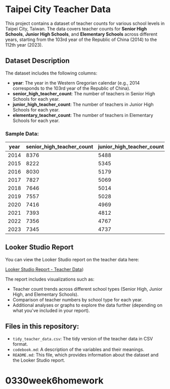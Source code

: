 # Taipei City Teacher Data

This project contains a dataset of teacher counts for various school levels in Taipei City, Taiwan. The data covers teacher counts for **Senior High Schools**, **Junior High Schools**, and **Elementary Schools** across different years, starting from the 103rd year of the Republic of China (2014) to the 112th year (2023).

## Dataset Description

The dataset includes the following columns:

- **year**: The year in the Western Gregorian calendar (e.g., 2014 corresponds to the 103rd year of the Republic of China).
- **senior_high_teacher_count**: The number of teachers in Senior High Schools for each year.
- **junior_high_teacher_count**: The number of teachers in Junior High Schools for each year.
- **elementary_teacher_count**: The number of teachers in Elementary Schools for each year.

### Sample Data:

| year | senior_high_teacher_count | junior_high_teacher_count | elementary_teacher_count |
|------|---------------------------|---------------------------|--------------------------|
| 2014 | 8376                      | 5488                      | 10086                    |
| 2015 | 8222                      | 5345                      | 9886                     |
| 2016 | 8030                      | 5179                      | 9671                     |
| 2017 | 7827                      | 5069                      | 9649                     |
| 2018 | 7646                      | 5014                      | 9783                     |
| 2019 | 7557                      | 5028                      | 9828                     |
| 2020 | 7416                      | 4969                      | 9808                     |
| 2021 | 7393                      | 4812                      | 9868                     |
| 2022 | 7356                      | 4767                      | 9976                     |
| 2023 | 7345                      | 4737                      | 10053                    |

## Looker Studio Report

You can view the Looker Studio report on the teacher data here:

[Looker Studio Report - Teacher Data](https://lookerstudio.google.com/s/hFWhMqY4_38))

The report includes visualizations such as:
- Teacher count trends across different school types (Senior High, Junior High, and Elementary Schools).
- Comparison of teacher numbers by school type for each year.
- Additional analyses or graphs to explore the data further (depending on what you've included in your report).

## Files in this repository:

- `tidy_teacher_data.csv`: The tidy version of the teacher data in CSV format.
- `codebook.md`: A description of the variables and their meanings.
- `README.md`: This file, which provides information about the dataset and the Looker Studio report.
# 0330week6homework
